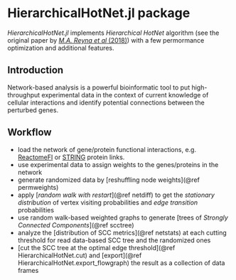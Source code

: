# HierarchicalHotNet.jl package

*HierarchicalHotNet.jl* implements *Hierarchical HotNet* algorithm (see the original paper by [_M.A. Reyna et al_ (2018)](https://academic.oup.com/bioinformatics/article/34/17/i972/5093236))
with a few permormance optimization and additional features.

## Introduction

Network-based analysis is a powerful bioinformatic tool to put high-throughput experimental data in the context of
current knowledge of cellular interactions and identify potential connections between the perturbed genes.

## Workflow

 * load the network of gene/protein functional interactions, e.g. [ReactomeFI](https://reactome.org/tools/reactome-fiviz) or [STRING](https://string-db.org/cgi/download?sessionId=%24input-%3E%7BsessionId%7D&species_text=Homo+sapiens) protein links.
 * use experimental data to assign weights to the genes/proteins in the network
 * generate randomized data by [reshuffling node weights](@ref permweights)
 * apply [*random walk with restart*](@ref netdiff) to get the *stationary distribution* of vertex
   visiting probabilities and *edge transition* probabilities
 * use random walk-based weighted graphs to generate [trees of *Strongly Connected Components*](@ref scctree)
 * analyze the [distribution of SCC metrics](@ref netstats) at each cutting threshold for
   read data-based SCC tree and the randomized ones
 * [cut the SCC tree at the optimal edge threshold](@ref HierarchicalHotNet.cut) and [export](@ref HierarchicalHotNet.export_flowgraph) the result as a collection of data frames
